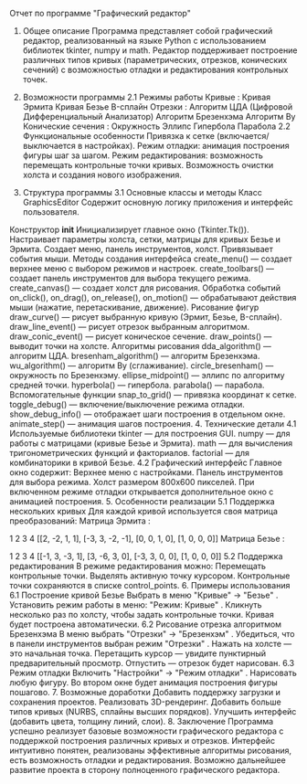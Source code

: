 Отчет по программе "Графический редактор"
1. Общее описание
Программа представляет собой графический редактор, реализованный на языке Python с использованием библиотек tkinter, numpy и math. Редактор поддерживает построение различных типов кривых (параметрических, отрезков, конических сечений) с возможностью отладки и редактирования контрольных точек.

2. Возможности программы
2.1 Режимы работы
Кривые :
Кривая Эрмита
Кривая Безье
B-сплайн
Отрезки :
Алгоритм ЦДА (Цифровой Дифференциальный Анализатор)
Алгоритм Брезенхэма
Алгоритм Ву
Конические сечения :
Окружность
Эллипс
Гипербола
Парабола
2.2 Функциональные особенности
Привязка к сетке (включается/выключается в настройках).
Режим отладки: анимация построения фигуры шаг за шагом.
Режим редактирования: возможность перемещать контрольные точки кривых.
Возможность очистки холста и создания нового изображения.
3. Структура программы
3.1 Основные классы и методы
Класс GraphicsEditor
Содержит основную логику приложения и интерфейс пользователя.

Конструктор __init__
Инициализирует главное окно (Tkinter.Tk()).
Настраивает параметры холста, сетки, матрицы для кривых Безье и Эрмита.
Создает меню, панель инструментов, холст.
Привязывает события мыши.
Методы создания интерфейса
create_menu() — создает верхнее меню с выбором режимов и настроек.
create_toolbars() — создает панель инструментов для выбора текущего режима.
create_canvas() — создает холст для рисования.
Обработка событий
on_click(), on_drag(), on_release(), on_motion() — обрабатывают действия мыши (нажатие, перетаскивание, движение).
Рисование фигур
draw_curve() — рисует выбранную кривую (Эрмит, Безье, B-сплайн).
draw_line_event() — рисует отрезок выбранным алгоритмом.
draw_conic_event() — рисует коническое сечение.
draw_points() — выводит точки на холсте.
Алгоритмы рисования
dda_algorithm() — алгоритм ЦДА.
bresenham_algorithm() — алгоритм Брезенхэма.
wu_algorithm() — алгоритм Ву (сглаживание).
circle_bresenham() — окружность по Брезенхэму.
ellipse_midpoint() — эллипс по алгоритму средней точки.
hyperbola() — гипербола.
parabola() — парабола.
Вспомогательные функции
snap_to_grid() — привязка координат к сетке.
toggle_debug() — включение/выключение режима отладки.
show_debug_info() — отображает шаги построения в отдельном окне.
animate_step() — анимация шагов построения.
4. Технические детали
4.1 Используемые библиотеки
tkinter — для построения GUI.
numpy — для работы с матрицами (кривые Безье и Эрмита).
math — для вычисления тригонометрических функций и факториалов.
factorial — для комбинаторики в кривой Безье.
4.2 Графический интерфейс
Главное окно содержит:
Верхнее меню с настройками.
Панель инструментов для выбора режима.
Холст размером 800x600 пикселей.
При включенном режиме отладки открывается дополнительное окно с анимацией построения.
5. Особенности реализации
5.1 Поддержка нескольких кривых
Для каждой кривой используется своя матрица преобразований:
Матрица Эрмита :


1
2
3
4
[[2, -2, 1, 1],
 [-3, 3, -2, -1],
 [0, 0, 1, 0],
 [1, 0, 0, 0]]
Матрица Безье :


1
2
3
4
[[-1, 3, -3, 1],
 [3, -6, 3, 0],
 [-3, 3, 0, 0],
 [1, 0, 0, 0]]
5.2 Поддержка редактирования
В режиме редактирования можно:
Перемещать контрольные точки.
Выделять активную точку курсором.
Контрольные точки сохраняются в списке control_points.
6. Примеры использования
6.1 Построение кривой Безье
Выбрать в меню "Кривые" → "Безье" .
Установить режим работы в меню: "Режим: Кривые" .
Кликнуть несколько раз по холсту, чтобы задать контрольные точки.
Кривая будет построена автоматически.
6.2 Рисование отрезка алгоритмом Брезенхэма
В меню выбрать "Отрезки" → "Брезенхэм" .
Убедиться, что в панели инструментов выбран режим "Отрезки" .
Нажать на холсте — это начальная точка.
Перетащить курсор — увидите пунктирный предварительный просмотр.
Отпустить — отрезок будет нарисован.
6.3 Режим отладки
Включить "Настройки" → "Режим отладки" .
Нарисовать любую фигуру.
Во втором окне будет анимация построения фигуры пошагово.
7. Возможные доработки
Добавить поддержку загрузки и сохранения проектов.
Реализовать 3D-рендеринг.
Добавить больше типов кривых (NURBS, сплайны высших порядков).
Улучшить интерфейс (добавить цвета, толщину линий, слои).
8. Заключение
Программа успешно реализует базовые возможности графического редактора с поддержкой построения различных кривых и отрезков. Интерфейс интуитивно понятен, реализованы эффективные алгоритмы рисования, есть возможность отладки и редактирования. Возможно дальнейшее развитие проекта в сторону полноценного графического редактора.
